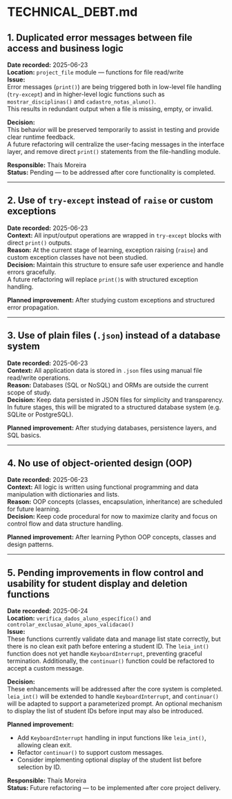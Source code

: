 # TECHNICAL_DEBT.md

## 1. Duplicated error messages between file access and business logic

**Date recorded:** 2025-06-23  
**Location:** `project_file` module — functions for file read/write  
**Issue:**  
Error messages (`print()`) are being triggered both in low-level file handling (`try-except`) and in higher-level logic functions such as `mostrar_disciplinas()` and `cadastro_notas_aluno()`.  
This results in redundant output when a file is missing, empty, or invalid.

**Decision:**  
This behavior will be preserved temporarily to assist in testing and provide clear runtime feedback.  
A future refactoring will centralize the user-facing messages in the interface layer, and remove direct `print()` statements from the file-handling module.

**Responsible:** Thaís Moreira  
**Status:** Pending — to be addressed after core functionality is completed.

---

## 2. Use of `try-except` instead of `raise` or custom exceptions

**Date recorded:** 2025-06-23  
**Context:** All input/output operations are wrapped in `try-except` blocks with direct `print()` outputs.  
**Reason:** At the current stage of learning, exception raising (`raise`) and custom exception classes have not been studied.  
**Decision:** Maintain this structure to ensure safe user experience and handle errors gracefully.  
A future refactoring will replace `print()`s with structured exception handling.

**Planned improvement:** After studying custom exceptions and structured error propagation.

---

## 3. Use of plain files (`.json`) instead of a database system

**Date recorded:** 2025-06-23  
**Context:** All application data is stored in `.json` files using manual file read/write operations.  
**Reason:** Databases (SQL or NoSQL) and ORMs are outside the current scope of study.  
**Decision:** Keep data persisted in JSON files for simplicity and transparency.  
In future stages, this will be migrated to a structured database system (e.g. SQLite or PostgreSQL).

**Planned improvement:** After studying databases, persistence layers, and SQL basics.

---

## 4. No use of object-oriented design (OOP)

**Date recorded:** 2025-06-23  
**Context:** All logic is written using functional programming and data manipulation with dictionaries and lists.  
**Reason:** OOP concepts (classes, encapsulation, inheritance) are scheduled for future learning.  
**Decision:** Keep code procedural for now to maximize clarity and focus on control flow and data structure handling.

**Planned improvement:** After learning Python OOP concepts, classes and design patterns.

---

## 5. Pending improvements in flow control and usability for student display and deletion functions

**Date recorded:** 2025-06-24  
**Location:** `verifica_dados_aluno_específico()` and `controlar_exclusao_aluno_apos_validacao()`  
**Issue:**  
These functions currently validate data and manage list state correctly, but there is no clean exit path before entering a student ID. The `leia_int()` function does not yet handle `KeyboardInterrupt`, preventing graceful termination. Additionally, the `continuar()` function could be refactored to accept a custom message.

**Decision:**  
These enhancements will be addressed after the core system is completed. `leia_int()` will be extended to handle `KeyboardInterrupt`, and `continuar()` will be adapted to support a parameterized prompt. An optional mechanism to display the list of student IDs before input may also be introduced.

**Planned improvement:**

- Add `KeyboardInterrupt` handling in input functions like `leia_int()`, allowing clean exit.
- Refactor `continuar()` to support custom messages.
- Consider implementing optional display of the student list before selection by ID.

**Responsible:** Thaís Moreira  
**Status:** Future refactoring — to be implemented after core project delivery.
